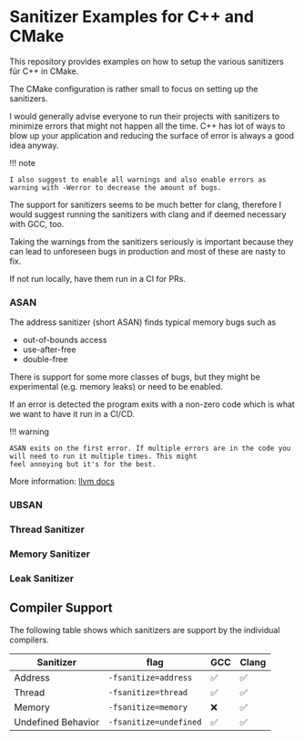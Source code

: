# Sanitizer Examples for C++ and CMake

This repository provides examples on how to setup the various sanitizers für C++ in CMake. 

The CMake configuration is rather small to focus on setting up the sanitizers. 

I would generally advise everyone to run their projects with sanitizers to minimize errors that might not happen all 
the time. C++ has lot of ways to blow up your application and reducing the surface of error is always a good idea anyway.

!!! note
   
    I also suggest to enable all warnings and also enable errors as warning with -Werror to decrease the amount of bugs.

The support for sanitizers seems to be much better for clang, therefore I would suggest running the sanitizers with clang
and if deemed necessary with GCC, too. 

Taking the warnings from the sanitizers seriously is important because they can lead to unforeseen bugs in production and
most of these are nasty to fix.

If not run locally, have them run in a CI for PRs.

### ASAN
The address sanitizer (short ASAN) finds typical memory bugs such as

- out-of-bounds access
- use-after-free
- double-free

There is support for some more classes of bugs, but they might be experimental (e.g. memory leaks) or need to be enabled.

If an error is detected the program exits with a non-zero code which is what we want to have it run in a CI/CD.

!!! warning
    
    ASAN exits on the first error. If multiple errors are in the code you will need to run it multiple times. This might
    feel annoying but it's for the best. 

More information: [llvm docs](https://clang.llvm.org/docs/AddressSanitizer.html)

### UBSAN

### Thread Sanitizer

### Memory Sanitizer

### Leak Sanitizer



## Compiler Support

The following table shows which sanitizers are support by the individual compilers.

| Sanitizer          | flag                   | GCC | Clang |
|--------------------|------------------------|-----|-------|
| Address            | `-fsanitize=address`   | ✅   | ✅     |
| Thread             | `-fsanitize=thread`    | ✅   | ✅     |
| Memory             | `-fsanitize=memory`    | ❌   | ✅     |
| Undefined Behavior | `-fsanitize=undefined` | ✅   | ✅     |



